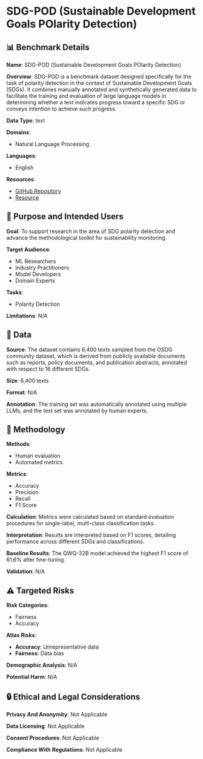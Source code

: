# SDG-POD (Sustainable Development Goals POlarity Detection)

## 📊 Benchmark Details

**Name**: SDG-POD (Sustainable Development Goals POlarity Detection)

**Overview**: SDG-POD is a benchmark dataset designed specifically for the task of polarity detection in the context of Sustainable Development Goals (SDGs). It combines manually annotated and synthetically generated data to facilitate the training and evaluation of large language models in determining whether a text indicates progress toward a specific SDG or conveys intention to achieve such progress.

**Data Type**: text

**Domains**:
- Natural Language Processing

**Languages**:
- English

**Resources**:
- [GitHub Repository](https://github.com/vincenzodeleo/sdg_polarity_detection/tree/main)
- [Resource](https://zenodo.org/records/5550238)

## 🎯 Purpose and Intended Users

**Goal**: To support research in the area of SDG polarity detection and advance the methodological toolkit for sustainability monitoring.

**Target Audience**:
- ML Researchers
- Industry Practitioners
- Model Developers
- Domain Experts

**Tasks**:
- Polarity Detection

**Limitations**: N/A

## 💾 Data

**Source**: The dataset contains 6,400 texts sampled from the OSDG community dataset, which is derived from publicly available documents such as reports, policy documents, and publication abstracts, annotated with respect to 16 different SDGs.

**Size**: 6,400 texts

**Format**: N/A

**Annotation**: The training set was automatically annotated using multiple LLMs, and the test set was annotated by human experts.

## 🔬 Methodology

**Methods**:
- Human evaluation
- Automated metrics

**Metrics**:
- Accuracy
- Precision
- Recall
- F1 Score

**Calculation**: Metrics were calculated based on standard evaluation procedures for single-label, multi-class classification tasks.

**Interpretation**: Results are interpreted based on F1 scores, detailing performance across different SDGs and classifications.

**Baseline Results**: The QWQ-32B model achieved the highest F1 score of 61.6% after fine-tuning.

**Validation**: N/A

## ⚠️ Targeted Risks

**Risk Categories**:
- Fairness
- Accuracy

**Atlas Risks**:
- **Accuracy**: Unrepresentative data
- **Fairness**: Data bias

**Demographic Analysis**: N/A

**Potential Harm**: N/A

## 🔒 Ethical and Legal Considerations

**Privacy And Anonymity**: Not Applicable

**Data Licensing**: Not Applicable

**Consent Procedures**: Not Applicable

**Compliance With Regulations**: Not Applicable
